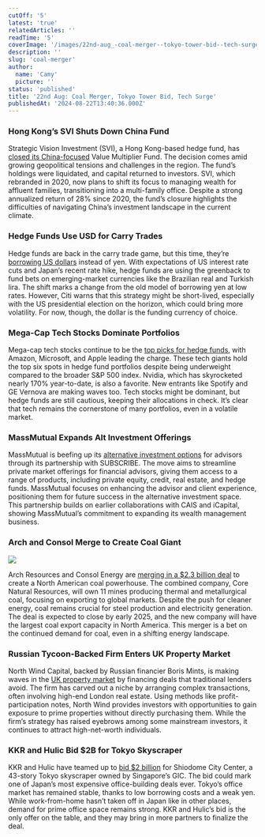 ```yaml
---
cutOff: '5'
latest: 'true'
relatedArticles: ''
readTime: '5'
coverImage: '/images/22nd-aug_-coal-merger--tokyo-tower-bid--tech-surge-a--1--Y5OT.webp'
description: ''
slug: 'coal-merger'
author:
  name: 'Camy'
  picture: ''
status: 'published'
title: '22nd Aug: Coal Merger, Tokyo Tower Bid, Tech Surge'
publishedAt: '2024-08-22T13:40:36.000Z'
---
```


### Hong Kong’s SVI Shuts Down China Fund

Strategic Vision Investment (SVI), a Hong Kong-based hedge fund, has [closed its China-focused](https://www.reuters.com/markets/asia/hong-kongs-svi-winds-down-china-focused-hedge-fund-say-sources-2024-08-20/) Value Multiplier Fund. The decision comes amid growing geopolitical tensions and challenges in the region. The fund’s holdings were liquidated, and capital returned to investors. SVI, which rebranded in 2020, now plans to shift its focus to managing wealth for affluent families, transitioning into a multi-family office. Despite a strong annualized return of 28% since 2020, the fund’s closure highlights the difficulties of navigating China’s investment landscape in the current climate.

### Hedge Funds Use USD for Carry Trades

Hedge funds are back in the carry trade game, but this time, they’re [borrowing US dollars](https://www.bnnbloomberg.ca/business/international/2024/08/20/citi-says-hedge-funds-are-using-dollars-for-new-carry-trades/) instead of yen. With expectations of US interest rate cuts and Japan’s recent rate hike, hedge funds are using the greenback to fund bets on emerging-market currencies like the Brazilian real and Turkish lira. The shift marks a change from the old model of borrowing yen at low rates. However, Citi warns that this strategy might be short-lived, especially with the US presidential election on the horizon, which could bring more volatility. For now, though, the dollar is the funding currency of choice.

### Mega-Cap Tech Stocks Dominate Portfolios

Mega-cap tech stocks continue to be the [top picks for hedge funds](https://www.hedgeweek.com/mega-cap-tech-stocks-continue-to-dominate-hedge-fund-equity-investment-portfolios/#:~:text=Currently%2C%20tech%20stocks%20account%20for,and%20Taiwan%20Semiconductor%20Manufacturing%20Co.), with Amazon, Microsoft, and Apple leading the charge. These tech giants hold the top six spots in hedge fund portfolios despite being underweight compared to the broader S&P 500 index. Nvidia, which has skyrocketed nearly 170% year-to-date, is also a favorite. New entrants like Spotify and GE Vernova are making waves too. Tech stocks might be dominant, but hedge funds are still cautious, keeping their allocations in check. It’s clear that tech remains the cornerstone of many portfolios, even in a volatile market.

### MassMutual Expands Alt Investment Offerings

MassMutual is beefing up its [alternative investment options](https://www.investmentnews.com/alternatives/massmutual-continues-to-build-out-its-alts-shelf/256561#:~:text=Earlier%20this%20year%20in%20May,to%20other%20areas%20as%20well.) for advisors through its partnership with SUBSCRIBE. The move aims to streamline private market offerings for financial advisors, giving them access to a range of products, including private equity, credit, real estate, and hedge funds. MassMutual focuses on enhancing the advisor and client experience, positioning them for future success in the alternative investment space. This partnership builds on earlier collaborations with CAIS and iCapital, showing MassMutual’s commitment to expanding its wealth management business.

### Arch and Consol Merge to Create Coal Giant

![](/images/22nd-aug_-coal-merger--tokyo-tower-bid--tech-surge-a--1--AyNj.webp)

Arch Resources and Consol Energy are [merging in a $2.3 billion deal](https://www.reuters.com/markets/commodities/consol-energy-arch-resources-merge-create-5-bln-coal-mining-entity-2024-08-21/#:~:text=Commodities-,Consol%20Energy%2C%20Arch%20Resources%20strike%20merger%20deal%20to,%245%20billion%20coal%20mining%20giant&text=Aug%2021%20\(Reuters\)%20%2D%20Arch,at%20more%20than%20%245%20billion.) to create a North American coal powerhouse. The combined company, Core Natural Resources, will own 11 mines producing thermal and metallurgical coal, focusing on exporting to global markets. Despite the push for cleaner energy, coal remains crucial for steel production and electricity generation. The deal is expected to close by early 2025, and the new company will have the largest coal export capacity in North America. This merger is a bet on the continued demand for coal, even in a shifting energy landscape.

### Russian Tycoon-Backed Firm Enters UK Property Market

North Wind Capital, backed by Russian financier Boris Mints, is making waves in the [UK property market](https://www.bnnbloomberg.ca/business/company-news/2024/08/21/firm-backed-by-russian-tycoon-opens-door-into-uk-property-market/) by financing deals that traditional lenders avoid. The firm has carved out a niche by arranging complex transactions, often involving high-end London real estate. Using methods like profit-participation notes, North Wind provides investors with opportunities to gain exposure to prime properties without directly purchasing them. While the firm’s strategy has raised eyebrows among some mainstream investors, it continues to attract high-net-worth individuals.

### KKR and Hulic Bid $2B for Tokyo Skyscraper

KKR and Hulic have teamed up to [bid $2 billion](https://theedgemalaysia.com/node/723667) for Shiodome City Center, a 43-story Tokyo skyscraper owned by Singapore’s GIC. The bid could mark one of Japan’s most expensive office-building deals ever. Tokyo’s office market has remained stable, thanks to low borrowing costs and a weak yen. While work-from-home hasn’t taken off in Japan like in other places, demand for prime office space remains strong. KKR and Hulic’s bid is the only offer on the table, and they may bring in more partners to finalize the deal.